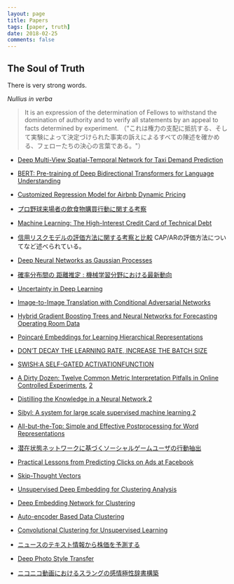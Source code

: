```yaml
---
layout: page
title: Papers
tags: [paper, truth]
date: 2018-02-25
comments: false
---
```


## The Soul of Truth
There is very strong words.   

*Nullius in verba*  
> It is an expression of the determination of Fellows to withstand the domination of authority and to verify all statements by an appeal to facts determined by experiment.
> （"これは権力の支配に抵抗する、そして実験によって決定づけられた事実の訴えによるすべての陳述を確かめる、フェローたちの決心の言葉である。"）

- [Deep Multi-View Spatial-Temporal Network for Taxi Demand Prediction](https://faculty.ist.psu.edu/jessieli/Publications/2018-AAAI-taxi-demand.pdf)

- [BERT: Pre-training of Deep Bidirectional Transformers for Language Understanding](https://arxiv.org/abs/1810.04805)

- [Customized Regression Model for Airbnb Dynamic Pricing](http://www.kdd.org/kdd2018/accepted-papers/view/customized-regression-model-for-airbnb-dynamic-pricing)

- [プロ野球来場者の飲食物購買行動に関する考察](https://www.google.com/url?sa=t&rct=j&q=&esrc=s&source=web&cd=2&cad=rja&uact=8&ved=2ahUKEwii8a3C4-TdAhVLhbwKHYwIDSIQFjABegQICBAC&url=https%3A%2F%2Fsetsunan.repo.nii.ac.jp%2F%3Faction%3Drepository_action_common_download%26item_id%3D776%26item_no%3D1%26attribute_id%3D22%26file_no%3D1&usg=AOvVaw06eRYR3kRE0A1k6uWn8zk0)

- [Machine Learning: The High-Interest Credit Card of Technical Debt](https://storage.googleapis.com/pub-tools-public-publication-data/pdf/43146.pdf)

- [信用リスクモデルの評価方法に関する考察と比較](https://www.fsa.go.jp/frtc/seika/discussion/2003/20031031.pdf)
CAP/ARの評価方法についてなど述べられている。

- [Deep Neural Networks as Gaussian Processes](https://arxiv.org/abs/1711.00165)

- [確率分布間の 距離推定 : 機械学習分野における最新動向](https://www.jstage.jst.go.jp/article/jsiamt/23/3/23_KJ00008829126/_pdf)

- [Uncertainty in Deep Learning](http://mlg.eng.cam.ac.uk/yarin/thesis/thesis.pdf)

- [Image-to-Image Translation with Conditional Adversarial Networks](https://arxiv.org/abs/1611.07004)

- [Hybrid Gradient Boosting Trees and Neural Networks for Forecasting Operating Room Data](https://arxiv.org/pdf/1801.07384.pdf)

- [Poincaré Embeddings for Learning Hierarchical Representations](https://arxiv.org/pdf/1705.08039.pdf)

- [DON’T DECAY THE LEARNING RATE, INCREASE THE BATCH SIZE](https://arxiv.org/pdf/1711.00489.pdf)

- [SWISH:A SELF-GATED ACTIVATIONFUNCTION](https://arxiv.org/pdf/1710.05941.pdf)

- [A Dirty Dozen: Twelve Common Metric Interpretation Pitfalls in Online Controlled Experiments](http://www.kdd.org/kdd2017/papers/view/a-dirty-dozen-twelve-common-metric-interpretation-pitfalls-in-online-contro), [2](https://github.com/GINK03/gink03.github.io/blob/master/papers/KDD17-a-dirty-dozen.pdf)

- [Distilling the Knowledge in a Neural Network](https://www.cs.toronto.edu/%7Ehinton/absps/distillation.pdf),[2](https://github.com/GINK03/gink03.github.io/blob/master/papers/distillation.pdf)

- [Sibyl: A system for large scale supervised machine learning](https://users.soe.ucsc.edu/~niejiazhong/slides/chandra.pdf),[2](https://github.com/GINK03/gink03.github.io/blob/master/papers/chandra.pdf)

- [All-but-the-Top: Simple and Effective Postprocessing for Word Representations](https://arxiv.org/pdf/1702.01417.pdf)

- [潜在状態ネットワークに基づくソーシャルゲームユーザの行動抽出](https://drive.google.com/file/d/0B3sKfMUBNYmvbEFRX1BaTjl0V1U/view?usp=sharing)

- [Practical Lessons from Predicting Clicks on Ads at Facebook](https://research.fb.com/wp-content/uploads/2016/11/practical-lessons-from-predicting-clicks-on-ads-at-facebook.pdf)

- [Skip-Thought Vectors](https://arxiv.org/pdf/1506.06726.pdf)

- [Unsupervised Deep Embedding for Clustering Analysis](http://proceedings.mlr.press/v48/xieb16.pdf)

- [Deep Embedding Network for Clustering](http://ieeexplore.ieee.org/abstract/document/6976982/)

- [Auto-encoder Based Data Clustering](https://link.springer.com/chapter/10.1007/978-3-642-41822-8_15)

- [Convolutional Clustering for Unsupervised Learning](https://arxiv.org/pdf/1511.06241)

- [ニュースのテキスト情報から株価を予測する](https://kaigi.org/jsai/webprogram/2015/pdf/2G4-OS-25a-4.pdf)

- [Deep Photo Style Transfer](https://arxiv.org/abs/1703.07511)

- [ニコニコ動画におけるスラングの感情極性辞書構築](http://db-event.jpn.org/deim2017/papers/352.pdf)


